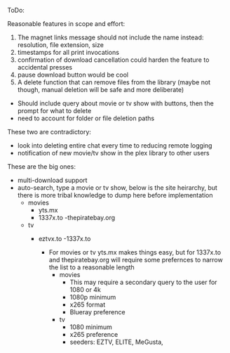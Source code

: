 ToDo:

Reasonable features in scope and effort:
1. The magnet links message should not include the name instead: resolution, file extension, size
2. timestamps for all print invocations
3. confirmation of download cancellation could harden the feature to accidental presses
4. pause download button would be cool
5. A delete function that can remove files from the library (maybe not though, manual deletion will be safe and more deliberate)
  - Should include query about movie or tv show with buttons, then the prompt for what to delete
  - need to account for folder or file deletion paths

These two are contradictory:
- look into deleting entire chat every time to reducing remote logging
- notification of new movie/tv show in the plex library to other users

These are the big ones:
- multi-download support
- auto-search, type a movie or tv show, below is the site heirarchy, but there is more tribal knowledge to dump here before implementation
  - movies
    - yts.mx
    - 1337x.to
    -thepiratebay.org
  - tv
    - eztvx.to
    -1337x.to

      - For movies or tv yts.mx makes things easy, but for 1337x.to and thepiratebay.org will require some prefernces to narrow the list to a reasonable length
        - movies
          - This may require a secondary query to the user for 1080 or 4k
          - 1080p minimum
          - x265 format
          - Blueray preference
        - tv
          - 1080 minimum
          - x265 preference
          - seeders: EZTV, ELITE, MeGusta, 
